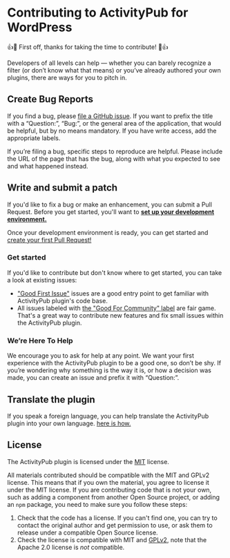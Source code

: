 # Contributing to ActivityPub for WordPress

👍🎉 First off, thanks for taking the time to contribute! 🎉👍

Developers of all levels can help — whether you can barely recognize a filter (or don’t know what that means) or you’ve already authored your own plugins, there are ways for you to pitch in.

## Create Bug Reports

If you find a bug, please [file a GitHub issue](https://github.com/Automattic/wordpress-activitypub/issues/). If you want to prefix the title with a “Question:”, “Bug:”, or the general area of the application, that would be helpful, but by no means mandatory. If you have write access, add the appropriate labels.

If you’re filing a bug, specific steps to reproduce are helpful. Please include the URL of the page that has the bug, along with what you expected to see and what happened instead.

## Write and submit a patch

If you'd like to fix a bug or make an enhancement, you can submit a Pull Request. Before you get started, you'll want to **[set up your development environment.](https://automattic.github.io/wordpress-activitypub/development-environment)**

Once your development environment is ready, you can get started and [create your first Pull Request!](https://automattic.github.io/wordpress-activitypub/pull-request)

### Get started

If you'd like to contribute but don't know where to get started, you can take a look at existing issues:

- ["Good First Issue"](https://github.com/Automattic/wordpress-activitypub/labels/%5BType%5D%20Good%20First%20Issue) issues are a good entry point to get familiar with ActivityPub plugin's code base.
- All issues labeled with [the "Good For Community" label](https://github.com/Automattic/wordpress-activitypub/issues?q=is%3Aopen+sort%3Aupdated-desc+label%3A%22Good+For+Community%22) are fair game. That's a great way to contribute new features and fix small issues within the ActivityPub plugin.

### We’re Here To Help

We encourage you to ask for help at any point. We want your first experience with the ActivityPub plugin to be a good one, so don’t be shy. If you’re wondering why something is the way it is, or how a decision was made, you can create an issue and prefix it with “Question:”.

## Translate the plugin

If you speak a foreign language, you can help translate the ActivityPub plugin into your own language. [here is how.](https://automattic.github.io/wordpress-activitypub/translations)

## License

The ActivityPub plugin is licensed under the [MIT](https://github.com/Automattic/wordpress-activitypub/blob/trunk/LICENSE) license.

All materials contributed should be compatible with the MIT and GPLv2 license. This means that if you own the material, you agree to license it under the MIT license. If you are contributing code that is not your own, such as adding a component from another Open Source project, or adding an `npm` package, you need to make sure you follow these steps:

1. Check that the code has a license. If you can't find one, you can try to contact the original author and get permission to use, or ask them to release under a compatible Open Source license.
2. Check the license is compatible with MIT and [GPLv2](http://www.gnu.org/licenses/license-list.en.html#GPLCompatibleLicenses), note that the Apache 2.0 license is *not* compatible.

